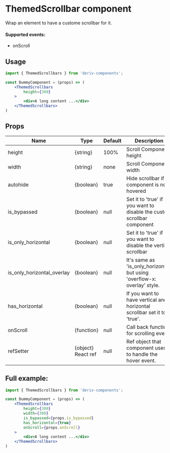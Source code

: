 # ThemedScrollbar component
Wrap an element to have a custome scrollbar for it.

#### Supported events:
- onScroll

## Usage
 
```jsx
import { ThemedScrollbars } from 'deriv-components';

const DummyComponent = (props) => (
    <ThemedScrollbars 
        height={300}
    >
        <div>A long content ...</div>
    </ThemedScrollbars>
)
```

## Props

| Name                           | Type                   | Default            | Description                                                                                                              |
|--------------------------------|------------------------|--------------------|--------------------------------------------------------------------------------------------------------------------------|
| height                         | {string}               | 100%               | Scroll Component height                                                                                                  |
| width                          | {string}               | none               | Scroll Component width                                                                                                   |
| autohide                       | {boolean}              | true               | Hide scrollbar if component is not hovered                                                                               |
| is\_bypassed                   | {boolean}              | null               | Set it to 'true' if you want to disable the custom scrollbar component                                                   |
| is\_only\_horizontal           | {boolean}              | null               | Set it to 'true' if you want to disable the vertical scrollbar                                                           |
| is\_only\_horizontal\_overlay  | {boolean}              | null               | It's same as 'is\_only\_horizontal' but using 'overflow-x: overlay' style.                                              |
| has\_horizontal                | {boolean}              | null               | If you want to have vertical and horizontal scrollbar set it to 'true'.                                                  |
| onScroll                       | {function}             | null               | Call back function for scrolling event.                                                                                  |
| refSetter                      | {object} React ref     | null               | Ref object that component uses it to handle the hover event.                                                             |


## Full example:

```jsx
import { ThemedScrollbars } from 'deriv-components';

const DummyComponent = (props) => (
    <ThemedScrollbars 
        height={300}
        width={300}
        is_bypassed={props.is_bypassed}
        has_horizontal={true}
        onScroll={props.onScroll}
    >
        <div>A long content ...</div>
    </ThemedScrollbars>
)
```
